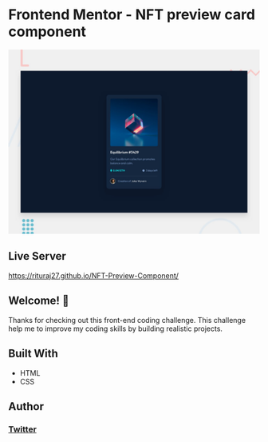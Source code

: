 # Frontend Mentor - NFT preview card component

![Design preview for the NFT preview card component coding challenge](./design/desktop-preview.jpg)

## Live Server
https://rituraj27.github.io/NFT-Preview-Component/

## Welcome! 👋

Thanks for checking out this front-end coding challenge.
This challenge help me to improve my coding skills by building realistic projects.

## Built With

- HTML
- CSS

## Author

### [Twitter](https://twitter.com/rituraj_49)
